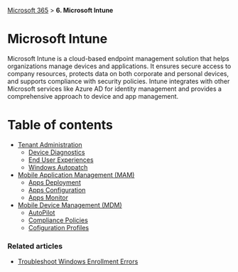 [Microsoft 365](index.md#microsoft365) > **6. Microsoft Intune**

# Microsoft Intune
Microsoft Intune is a cloud-based endpoint management solution that helps organizations manage devices and applications. It ensures secure access to company resources, protects data on both corporate and personal devices, and supports compliance with security policies. Intune integrates with other Microsoft services like Azure AD for identity management and provides a comprehensive approach to device and app management.

# Table of contents
<!--ts-->
   * [Tenant Administration](m365-6-1-tenant-administration.md)
      * [Device Diagnostics](m365-6-1-tenant-administration.md#device-diagnostics)
      * [End User Experiences](m365-6-1-tenant-administration.md#end-user-experiences)
      * [Windows Autopatch](m365-6-1-tenant-administration.md#windows-autopatch)
   * [Mobile Application Management (MAM)](#mobile-application-management-mam)
      * [Apps Deployment](#apps-deployment)
      * [Apps Configuration](#apps-configuration)
      * [Apps Monitor](#apps-monitor)
   * [Mobile Device Management (MDM)](#mobile-device-management-mdm)
     * [AutoPilot](#local)
     * [Compliance Policies](#public)
     * [Cofiguration Profiles](#public)
<!--te-->

### Related articles
   * [Troubleshoot Windows Enrollment Errors](https://docs.microsoft.com/en-us/troubleshoot/mem/intune/troubleshoot-windows-enrollment-errors)
